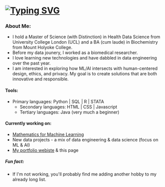 # [![Typing SVG](https://readme-typing-svg.demolab.com?font=Cormorant+Garamond&size=25&pause=1000&color=F77EBC&center=true&width=435&height=40&lines=Hello!+Thanks+for+stopping+by+%E2%9C%A8)](https://git.io/typing-svg)

### About Me:
- I hold a Master of Science (with Distinction) in Health Data Science from University College London (UCL) and a BA (cum laude) in Biochemistry from Mount Holyoke College.
- Before my data jounery, I worked as a biomedical researcher.
- I love learning new technologies and have dabbled in data engineering over the past year.
- I am interested in exploring how ML/AI intersects with human-centered design, ethics, and privacy. My goal is to create solutions that are both innovative and responsible.

#### Tools:
- Primary languages: Python | SQL | R | STATA 
  - Secondary languages: HTML | CSS | Javascript 
  - Tertiary languages: Java (very much a beginner) 

#### Currently working on:
- [Mathematics for Machine Learning](https://www.coursera.org/specializations/mathematics-for-machine-learning-and-data-science)
- New data projects - a mix of data engineering & data science (focus on ML & AI)
- [My portfolio webiste](https://scasey124.github.io/) & this page

##### Fun fact:
- If I'm not working, you'll probably find me adding another hobby to my already long list.

<!---
scasey124/scasey124 is a ✨ special ✨ repository because its `README.md` (this file) appears on your GitHub profile.
You can click the Preview link to take a look at your changes.
--->
